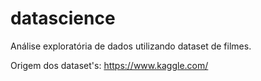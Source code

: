 # datascience

Análise exploratória de dados utilizando dataset de filmes.

Origem dos dataset's: https://www.kaggle.com/
